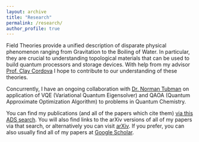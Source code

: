 ```yaml
---
layout: archive
title: "Research"
permalink: /research/
author_profile: true
---
```

 
Field Theories provide a unified description of disparate physical phenomenon ranging from Gravitation to the Boiling of Water. In particular, they are crucial to understanding topological materials that can be used to build quantum processors and storage devices. With help from my advisor [Prof. Clay Cordova](https://physics.uchicago.edu/people/profile/clay-cordova/) I hope to contribute to our understanding of these theories. 

Concurrently, I have an ongoing collaboration with [Dr. Norman Tubman](https://scholar.google.com/citations?user=jtkLnyMAAAAJ&hl=en) on application of VQE (Variational Quantum Eigensolver) and QAOA (Quantum Approximate Optimization Algorithm) to problems in Quantum Chemistry. 

You can find my publications (and all of the papers which cite them) [via this ADS search](https://ui.adsabs.harvard.edu/search/filter_author_facet_hier_fq_author=AND&filter_author_facet_hier_fq_author=author_facet_hier%3A%221%2FApte%2C%20A%2FApte%2C%20Anuj%22&fq=%7B!type%3Daqp%20v%3D%24fq_author%7D&fq_author=(author_facet_hier%3A%221%2FApte%2C%20A%2FApte%2C%20Anuj%22)&p_=0&q=author%3A%22Apte%2C%20Anuj%22&sort=date%20desc%2C%20bibcode%20desc). You will also find links to the arXiv versions of all of my papers via that search, or alternatively you can visit [arXiv](https://arxiv.org/search/?query=Apte%2C+Anuj&searchtype=author&abstracts=show&order=-announced_date_first&size=50). If you prefer, you can also usually find all of my papers at [Google Scholar](https://scholar.google.com/citations?hl=en&user=oX_oa18AAAAJ). 

<!--

{% include base_path %}

{% for post in site.publications reversed %}
  {% include archive-single.html %}
{% endfor %}
-->
